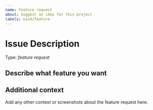 ```yaml
---
name: Feature request
about: Suggest an idea for this project
labels: kind/feature
---
```


<!-- Here is for bug reports and feature requests ONLY! 

Please try to use English to describe your issue, or at least provide a snippet of English translation.
-->

# Issue Description

Type: *feature request*

## Describe what feature you want

## Additional context

Add any other context or screenshots about the feature request here.